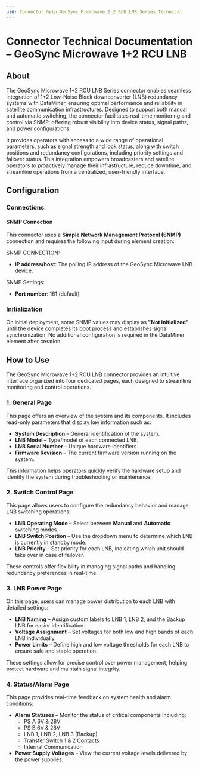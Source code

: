 ```yaml
---
uid: Connector_help_GeoSync_Microwave_1_2_RCU_LNB_Series_Technical
---
```


# Connector Technical Documentation – GeoSync Microwave 1+2 RCU LNB

## About

The GeoSync Microwave 1+2 RCU LNB Series connector enables seamless integration of 1+2 Low-Noise Block downconverter (LNB) redundancy systems with DataMiner, ensuring optimal performance and reliability in satellite communication infrastructures. Designed to support both manual and automatic switching, the connector facilitates real-time monitoring and control via SNMP, offering robust visibility into device status, signal paths, and power configurations.

It provides operators with access to a wide range of operational parameters, such as signal strength and lock status, along with switch positions and redundancy configurations, including priority settings and failover status. This integration empowers broadcasters and satellite operators to proactively manage their infrastructure, reduce downtime, and streamline operations from a centralized, user-friendly interface.

## Configuration

### Connections

#### SNMP Connection

This connector uses a **Simple Network Management Protocol (SNMP)** connection and requires the following input during element creation:

SNMP CONNECTION:

- **IP address/host**: The polling IP address of the GeoSync Microwave LNB device.

SNMP Settings:

- **Port number**: 161 (default)

### Initialization

On initial deployment, some SNMP values may display as **"Not initialized"** until the device completes its boot process and establishes signal synchronization. No additional configuration is required in the DataMiner element after creation.

## How to Use

The GeoSync Microwave 1+2 RCU LNB connector provides an intuitive interface organized into four dedicated pages, each designed to streamline monitoring and control operations.

### 1. **General Page**
This page offers an overview of the system and its components. It includes read-only parameters that display key information such as:

- **System Description** – General identification of the system.
- **LNB Model** – Type/model of each connected LNB.
- **LNB Serial Number** – Unique hardware identifiers.
- **Firmware Revision** – The current firmware version running on the system.

This information helps operators quickly verify the hardware setup and identify the system during troubleshooting or maintenance.

### 2. **Switch Control Page**
This page allows users to configure the redundancy behavior and manage LNB switching operations:

- **LNB Operating Mode** – Select between **Manual** and **Automatic** switching modes.
- **LNB Switch Position** – Use the dropdown menu to determine which LNB is currently in standby mode.
- **LNB Priority** – Set priority for each LNB, indicating which unit should take over in case of failover.

These controls offer flexibility in managing signal paths and handling redundancy preferences in real-time.

### 3. **LNB Power Page**
On this page, users can manage power distribution to each LNB with detailed settings:

- **LNB Naming** – Assign custom labels to LNB 1, LNB 2, and the Backup LNB for easier identification.
- **Voltage Assignment** – Set voltages for both low and high bands of each LNB individually.
- **Power Limits** – Define high and low voltage thresholds for each LNB to ensure safe and stable operation.

These settings allow for precise control over power management, helping protect hardware and maintain signal integrity.

### 4. **Status/Alarm Page**
This page provides real-time feedback on system health and alarm conditions:

- **Alarm Statuses** – Monitor the status of critical components including:
  - PS A 6V & 28V  
  - PS B 6V & 28V  
  - LNB 1, LNB 2, LNB 3 (Backup)  
  - Transfer Switch 1 & 2 Contacts  
  - Internal Communication  
- **Power Supply Voltages** – View the current voltage levels delivered by the power supplies.
